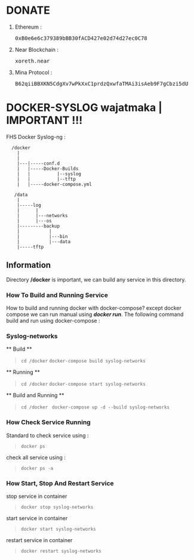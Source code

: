 # DONATE

1. Ethereum : <pre>0xB0e6e6c379389bBB30fACD427e02d74d27ec0C78</pre>
2. Near Blockchain : <pre>xoreth.near</pre>
3. Mina Protocol : <pre>B62qiiBBXKN5CdgXv7wPkXxC1prdzQxwfaTMAi3isAeb9F7gCbzi5dU</pre>




# DOCKER-SYSLOG wajatmaka | IMPORTANT !!!

FHS Docker Syslog-ng :
```
  /docker
    |
    |
    |---|-----conf.d
    |   |-----Docker-Builds
    |   |          |--syslog
    |   |          |--tftp
    |   |-----docker-compose.yml

   /data
    |
    |-----log
    |      |
    |      |---networks
    |      |---os
    |---------backup
    |           |
    |           |---bin
    |           |---data
    |-----tftp     

```


## Information ##
Directory **/docker** is important, we can build any service in this directory.


### How To Build and Running Service ###
How to build and running docker with docker-compose? except docker compose we can run manual using **_docker run_**.
The following command build and run using docker-compose :


### Syslog-networks ####
** Build **
> `cd /docker`
> `docker-compose build syslog-networks`


** Running **
> `cd /docker`
> `docker-compose start syslog-networks`


** Build and Running **
>`cd /docker`
>` docker-compose up -d --build syslog-networks`


### How Check Service Running ###
Standard to check service using :
> `docker ps`


check all service using :
> `docker ps -a`


### How Start, Stop And Restart Service  ###
stop service in container
> `docker stop syslog-networks`


start service in container
> `docker start syslog-networks`


restart service in container
> `docker restart syslog-networks`


